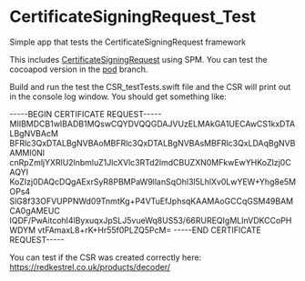 # CertificateSigningRequest_Test
Simple app that tests the CertificateSigningRequest framework

This includes [CertificateSigningRequest](https://github.com/cbaker6/CertificateSigningRequest) using SPM. You can test the cocoapod version in the [pod](https://github.com/cbaker6/CertificateSigningRequest_Test/tree/pod) branch.

Build and run the test the CSR_testTests.swift file and the CSR will print out in the console log window. You should get something like:

-----BEGIN CERTIFICATE REQUEST-----
MIIBMDCB1wIBADB1MQswCQYDVQQGDAJVUzELMAkGA1UECAwCS1kxDTALBgNVBAcM
BFRlc3QxDTALBgNVBAoMBFRlc3QxDTALBgNVBAsMBFRlc3QxLDAqBgNVBAMMI0Nl
cnRpZmljYXRlU2lnbmluZ1JlcXVlc3RTd2lmdCBUZXN0MFkwEwYHKoZIzj0CAQYI
KoZIzj0DAQcDQgAExrSyR8PBMPaW9llanSqOhl3l5LhlXv0LwYEW+Yhg8e5MOPs4
SlG8f33OFVUPPNWd09TnmtKg+P4VTuEfJphsqKAAMAoGCCqGSM49BAMCA0gAMEUC
IQDF/PwAitcohl4lByxuqxJpSLJ5vueWq8US53/66RUREQIgMLInVDKCCoPHWDYM
vtFAmaxL8+rK+Hr55f0PLZQ5PcM=
-----END CERTIFICATE REQUEST-----

You can test if the CSR was created correctly here: https://redkestrel.co.uk/products/decoder/
